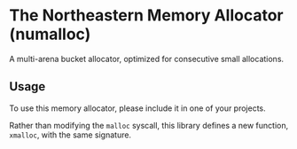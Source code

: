 # The Northeastern Memory Allocator (numalloc)
A multi-arena bucket allocator, optimized for consecutive small allocations.

## Usage
To use this memory allocator, please include it in one of your projects.


Rather than modifying the `malloc` syscall, this library defines a new function, `xmalloc`, with the same signature. 
